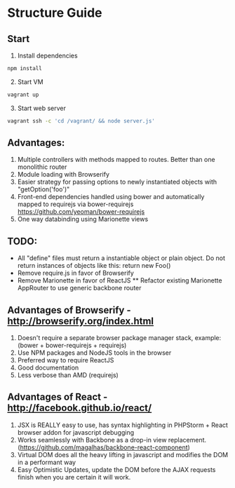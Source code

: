 # Structure Guide

## Start
1. Install dependencies
```bash
npm install
```

2. Start VM
```bash
vagrant up
```

3. Start web server
```bash
vagrant ssh -c 'cd /vagrant/ && node server.js'
```

## Advantages:
1. Multiple controllers with methods mapped to routes. Better than one monolithic router
2. Module loading with Browserify
3. Easier strategy for passing options to newly instantiated objects with "getOption('foo')"
4. Front-end dependencies handled using bower and automatically mapped to requirejs via bower-requirejs https://github.com/yeoman/bower-requirejs
5. One way databinding using Marionette views

## TODO:
* All "define" files must return a instantiable object or plain object. Do not return instances of objects like this: 
  return new Foo() 
* Remove require.js in favor of Browserify
* Remove Marionette in favor of ReactJS
  ** Refactor existing Marionette AppRouter to use generic backbone router
  
## Advantages of Browserify - http://browserify.org/index.html
1. Doesn't require a separate browser package manager stack, example: (bower + bower-requirejs + requirejs) 
2. Use NPM packages and NodeJS tools in the browser
3. Preferred way to require ReactJS
4. Good documentation
5. Less verbose than AMD (requirejs)

## Advantages of React - http://facebook.github.io/react/
1. JSX is REALLY easy to use, has syntax highlighting in PHPStorm + React browser addon for javascript debugging
2. Works seamlessly with Backbone as a drop-in view replacement. (https://github.com/magalhas/backbone-react-component)
3. Virtual DOM does all the heavy lifting in javascript and modifies the DOM in a performant way
4. Easy Optimistic Updates, update the DOM before the AJAX requests finish when you are certain it will work. 